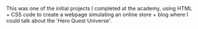 This was one of the initial projects I completed at the academy, using HTML + CSS code to create a webpage simulating an online store + blog where I could talk about the 'Hero Quest Universe'.
